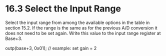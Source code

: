 # 16.3 Select the Input Range

Select the input range from among the available options in the table in section 15.2. If the range is the same as for the previous A/D conversion it does not need to be set again. Write this value to the input range register at Base+3. 

outp\(base+3, 0x01\);               // example: set gain = 2

